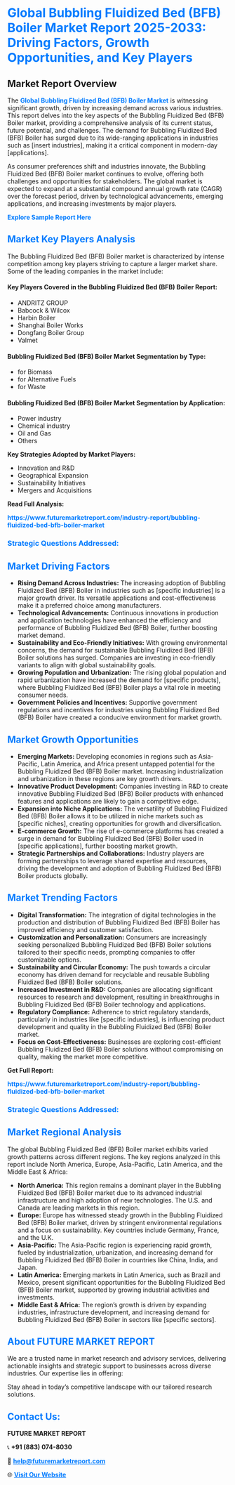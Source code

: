 <h1 style="color: #007BFF;">Global Bubbling Fluidized Bed (BFB) Boiler Market Report 2025-2033: Driving Factors, Growth Opportunities, and Key Players</h1>

<section id="overview">
<h2>Market Report Overview</h2>
<p>The <a href="https://www.futuremarketreport.com/industry-report/bubbling-fluidized-bed-bfb-boiler-market" style="color: #007BFF; text-decoration: none;"><strong>Global Bubbling Fluidized Bed (BFB) Boiler Market</strong></a> is witnessing significant growth, driven by increasing demand across various industries. This report delves into the key aspects of the Bubbling Fluidized Bed (BFB) Boiler market, providing a comprehensive analysis of its current status, future potential, and challenges. The demand for Bubbling Fluidized Bed (BFB) Boiler has surged due to its wide-ranging applications in industries such as [insert industries], making it a critical component in modern-day [applications].</p>
<p>As consumer preferences shift and industries innovate, the Bubbling Fluidized Bed (BFB) Boiler market continues to evolve, offering both challenges and opportunities for stakeholders. The global market is expected to expand at a substantial compound annual growth rate (CAGR) over the forecast period, driven by technological advancements, emerging applications, and increasing investments by major players.</p>
</section>

<section id="overview">
<p><a href="https://www.futuremarketreport.com/request-sample/reportId=43617" style="color: #007BFF; text-decoration: none;"><strong>Explore Sample Report Here</strong></a></p>
</section>

<section id="key-players">
<h2 style="color: #007BFF;">Market Key Players Analysis</h2>
<p>The Bubbling Fluidized Bed (BFB) Boiler market is characterized by intense competition among key players striving to capture a larger market share. Some of the leading companies in the market include:</p>
<h4>Key Players Covered in the Bubbling Fluidized Bed (BFB) Boiler Report:</h4>
<ul><li>ANDRITZ GROUP</li><li>Babcock &amp; Wilcox</li><li>Harbin Boiler</li><li>Shanghai Boiler Works</li><li>Dongfang Boiler Group</li><li>Valmet</li></ul>
<h4>Bubbling Fluidized Bed (BFB) Boiler Market Segmentation by Type:</h4>
<ul><li>for Biomass</li><li>for Alternative Fuels</li><li>for Waste</li></ul>

<h4>Bubbling Fluidized Bed (BFB) Boiler Market Segmentation by Application:</h4>
<ul><li>Power industry</li><li>Chemical industry</li><li>Oil and Gas</li><li>Others</li></ul>
<p><strong>Key Strategies Adopted by Market Players:</strong></p>
<ul>
<li>Innovation and R&D</li>
<li>Geographical Expansion</li>
<li>Sustainability Initiatives</li>
<li>Mergers and Acquisitions</li>
</ul>
</section>

<section>
<p><strong>Read Full Analysis: </strong></p><a href="https://www.futuremarketreport.com/industry-report/bubbling-fluidized-bed-bfb-boiler-market" style="color: #007BFF; text-decoration: none;"><strong>https://www.futuremarketreport.com/industry-report/bubbling-fluidized-bed-bfb-boiler-market</strong></a>
<h3 style="color: #007BFF;">Strategic Questions Addressed:</h3>
</section>

<section id="driving-factors">
<h2 style="color: #007BFF;">Market Driving Factors</h2>
<ul>
<li><strong>Rising Demand Across Industries:</strong> The increasing adoption of Bubbling Fluidized Bed (BFB) Boiler in industries such as [specific industries] is a major growth driver. Its versatile applications and cost-effectiveness make it a preferred choice among manufacturers.</li>
<li><strong>Technological Advancements:</strong> Continuous innovations in production and application technologies have enhanced the efficiency and performance of Bubbling Fluidized Bed (BFB) Boiler, further boosting market demand.</li>
<li><strong>Sustainability and Eco-Friendly Initiatives:</strong> With growing environmental concerns, the demand for sustainable Bubbling Fluidized Bed (BFB) Boiler solutions has surged. Companies are investing in eco-friendly variants to align with global sustainability goals.</li>
<li><strong>Growing Population and Urbanization:</strong> The rising global population and rapid urbanization have increased the demand for [specific products], where Bubbling Fluidized Bed (BFB) Boiler plays a vital role in meeting consumer needs.</li>
<li><strong>Government Policies and Incentives:</strong> Supportive government regulations and incentives for industries using Bubbling Fluidized Bed (BFB) Boiler have created a conducive environment for market growth.</li>
</ul>
</section>

<section id="growth-opportunities">
<h2 style="color: #007BFF;">Market Growth Opportunities</h2>
<ul>
<li><strong>Emerging Markets:</strong> Developing economies in regions such as Asia-Pacific, Latin America, and Africa present untapped potential for the Bubbling Fluidized Bed (BFB) Boiler market. Increasing industrialization and urbanization in these regions are key growth drivers.</li>
<li><strong>Innovative Product Development:</strong> Companies investing in R&D to create innovative Bubbling Fluidized Bed (BFB) Boiler products with enhanced features and applications are likely to gain a competitive edge.</li>
<li><strong>Expansion into Niche Applications:</strong> The versatility of Bubbling Fluidized Bed (BFB) Boiler allows it to be utilized in niche markets such as [specific niches], creating opportunities for growth and diversification.</li>
<li><strong>E-commerce Growth:</strong> The rise of e-commerce platforms has created a surge in demand for Bubbling Fluidized Bed (BFB) Boiler used in [specific applications], further boosting market growth.</li>
<li><strong>Strategic Partnerships and Collaborations:</strong> Industry players are forming partnerships to leverage shared expertise and resources, driving the development and adoption of Bubbling Fluidized Bed (BFB) Boiler products globally.</li>
</ul>
</section>

<section id="trending-factors">
<h2 style="color: #007BFF;">Market Trending Factors</h2>
<ul>
<li><strong>Digital Transformation:</strong> The integration of digital technologies in the production and distribution of Bubbling Fluidized Bed (BFB) Boiler has improved efficiency and customer satisfaction.</li>
<li><strong>Customization and Personalization:</strong> Consumers are increasingly seeking personalized Bubbling Fluidized Bed (BFB) Boiler solutions tailored to their specific needs, prompting companies to offer customizable options.</li>
<li><strong>Sustainability and Circular Economy:</strong> The push towards a circular economy has driven demand for recyclable and reusable Bubbling Fluidized Bed (BFB) Boiler solutions.</li>
<li><strong>Increased Investment in R&D:</strong> Companies are allocating significant resources to research and development, resulting in breakthroughs in Bubbling Fluidized Bed (BFB) Boiler technology and applications.</li>
<li><strong>Regulatory Compliance:</strong> Adherence to strict regulatory standards, particularly in industries like [specific industries], is influencing product development and quality in the Bubbling Fluidized Bed (BFB) Boiler market.</li>
<li><strong>Focus on Cost-Effectiveness:</strong> Businesses are exploring cost-efficient Bubbling Fluidized Bed (BFB) Boiler solutions without compromising on quality, making the market more competitive.</li>
</ul>
</section>

<section>
<p><strong>Get Full Report: </strong></p><a href="https://www.futuremarketreport.com/industry-report/bubbling-fluidized-bed-bfb-boiler-market" style="color: #007BFF; text-decoration: none;"><strong>https://www.futuremarketreport.com/industry-report/bubbling-fluidized-bed-bfb-boiler-market</strong></a>
<h3 style="color: #007BFF;">Strategic Questions Addressed:</h3>
</section>


<section id="regional-analysis">
<h2 style="color: #007BFF;">Market Regional Analysis</h2>
<p>The global Bubbling Fluidized Bed (BFB) Boiler market exhibits varied growth patterns across different regions. The key regions analyzed in this report include North America, Europe, Asia-Pacific, Latin America, and the Middle East & Africa:</p>
<ul>
<li><strong>North America:</strong> This region remains a dominant player in the Bubbling Fluidized Bed (BFB) Boiler market due to its advanced industrial infrastructure and high adoption of new technologies. The U.S. and Canada are leading markets in this region.</li>
<li><strong>Europe:</strong> Europe has witnessed steady growth in the Bubbling Fluidized Bed (BFB) Boiler market, driven by stringent environmental regulations and a focus on sustainability. Key countries include Germany, France, and the U.K.</li>
<li><strong>Asia-Pacific:</strong> The Asia-Pacific region is experiencing rapid growth, fueled by industrialization, urbanization, and increasing demand for Bubbling Fluidized Bed (BFB) Boiler in countries like China, India, and Japan.</li>
<li><strong>Latin America:</strong> Emerging markets in Latin America, such as Brazil and Mexico, present significant opportunities for the Bubbling Fluidized Bed (BFB) Boiler market, supported by growing industrial activities and investments.</li>
<li><strong>Middle East & Africa:</strong> The region’s growth is driven by expanding industries, infrastructure development, and increasing demand for Bubbling Fluidized Bed (BFB) Boiler in sectors like [specific sectors].</li>
</ul>
</section>

<footer>
<h2 style="color: #007BFF;">About FUTURE MARKET REPORT</h2>
<p>We are a trusted name in market research and advisory services, delivering actionable insights and strategic support to businesses across diverse industries. Our expertise lies in offering:</p>

<p>Stay ahead in today’s competitive landscape with our tailored research solutions.</p>

<h2 style="color: #007BFF;">Contact Us:</h2>
<p><strong>FUTURE MARKET REPORT</strong></p>
<p>📞 <strong>+91 (883) 074-8030</strong></p>
<p>📧 <strong><a href="mailto:help@futuremarketreport.com" style="color: #007BFF;">help@futuremarketreport.com</a></strong></p>
<p>🌐 <strong><a href="https://www.futuremarketreport.com/" style="color: #007BFF;">Visit Our Website</a></strong></p>
</footer>